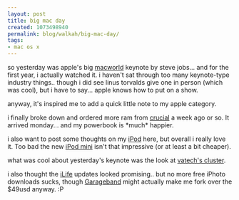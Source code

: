 ```yaml
---
layout: post
title: big mac day
created: 1073498940
permalink: blog/walkah/big-mac-day/
tags:
- mac os x
---
```

<p>so yesterday was apple's big <a href="http://www.apple.com/quicktime/qtv/mwsf04/">macworld</a> keynote by steve jobs... and for the first year, i actually watched it. i haven't sat through too many keynote-type industry things.. though i did see linus torvalds give one in person (which was cool), but i have to say... apple knows how to put on a show.</p>

<p>anyway, it's inspired me to add a quick little note to my apple category.</p>

<p>i finally broke down and ordered more ram from <a href="http://www.crucial.com/">crucial</a> a week ago or so. It arrived monday... and my powerbook is *much* happier.</p>

<p>i also want to post some thoughts on my <a href="http://www.apple.com/ipod">iPod</a> here, but overall i really love it. Too bad the new <a href="http://www.apple.com/ipodmini">iPod mini</a> isn't that impressive (or at least a bit cheaper).</p>

<p>what was cool about yesterday's keynote was the look at <a href="http://www.apple.com/hardware/video/virginiatech/">vatech's cluster</a>.</p>

<p>i also thought the <a href="http://www.apple.com/ilife/">iLife</a> updates looked promising.. but no more free iPhoto downloads sucks, though <a href="http://www.apple.com/ilife/garageband">Garageband</a> might actually make me fork over the $49usd anyway. :P</p>
